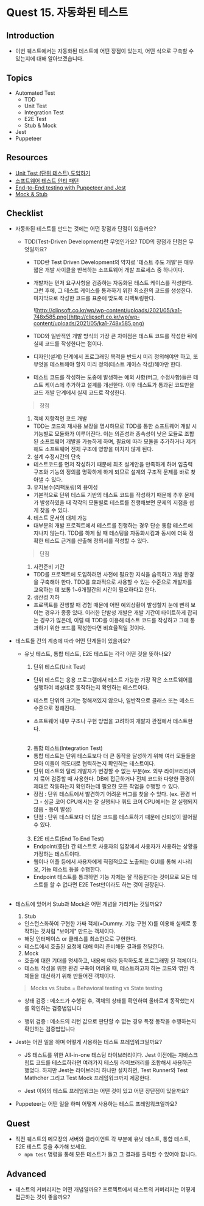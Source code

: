 # Quest 15. 자동화된 테스트

## Introduction

- 이번 퀘스트에서는 자동화된 테스트에 어떤 장점이 있는지, 어떤 식으로 구축할 수 있는지에 대해 알아보겠습니다.

## Topics

- Automated Test
  - TDD
  - Unit Test
  - Integration Test
  - E2E Test
  - Stub & Mock
- Jest
- Puppeteer

## Resources

- [Unit Test (단위 테스트) 도입하기](https://www.popit.kr/unit-test-%EB%8B%A8%EC%9C%84-%ED%85%8C%EC%8A%A4%ED%8A%B8-%EB%8F%84%EC%9E%85%ED%95%98%EA%B8%B0-1%ED%8E%B8/)
- [소프트웨어 테스트 안티 패턴](https://velog.io/@leejh3224/%EC%86%8C%ED%94%84%ED%8A%B8%EC%9B%A8%EC%96%B4-%ED%85%8C%EC%8A%A4%ED%8A%B8-%EC%95%88%ED%8B%B0-%ED%8C%A8%ED%84%B4)
- [End-to-End testing with Puppeteer and Jest](https://medium.com/touch4it/end-to-end-testing-with-puppeteer-and-jest-ec8198145321)
- [Mock & Stub](https://stackoverflow.com/questions/3459287/whats-the-difference-between-a-mock-stub)

## Checklist

- 자동화된 테스트를 만드는 것에는 어떤 장점과 단점이 있을까요?

  - TDD(Test-Driven Development)란 무엇인가요? TDD의 장점과 단점은 무엇일까요?

    - TDD란 Test Driven Development의 약자로 '테스트 주도 개발'은 매우 짧은 개발 사이클을 반복하는 소프트웨어 개발 프로세스 중 하나이다.

    - 개발자는 먼저 요구사항을 검증하는 자동화된 테스트 케이스를 작성한다. 그런 후에, 그 테스트 케이스를 통과하기 위한 최소한의 코드를 생성한다. 마지막으로 작성한 코드를 표준에 맞도록 리팩토링한다.

      ![http://clipsoft.co.kr/wp/wp-content/uploads/2021/05/ka1-748x585.png](http://clipsoft.co.kr/wp/wp-content/uploads/2021/05/ka1-748x585.png)

    - TDD와 일반적인 개발 방식의 가장 큰 차이점은 테스트 코드를 작성한 뒤에 실제 코드를 작성한다는 점이다.

    - 디자인(설계) 단계에서 프로그래밍 목적을 반드시 미리 정의해야만 하고, 또 무엇을 테스트해야 할지 미리 정의(테스트 케이스 작성)해야만 한다.

    - 테스트 코드를 작성하는 도중에 발생하는 예외 사항(버그, 수정사항)들은 테스트 케이스에 추가하고 설계를 개선한다. 이후 테스트가 통과된 코드만을 코드 개발 단계에서 실제 코드로 작성한다.

    > 장점

    1. 객체 지향적인 코드 개발

    - TDD는 코드의 재사용 보장을 명시하므로 TDD를 통한 소프트웨어 개발 시 기능별로 모듈화가 이루어진다. 이는 의존성과 종속성이 낮은 모듈로 조합된 소프트웨어 개발을 가능하게 하며, 필요에 따라 모듈을 추가하거나 제거해도 소프트웨어 전체 구조에 영향을 미치지 않게 된다.

    2. 설계 수정시간의 단축

    - 테스트코드를 먼저 작성하기 때문에 최초 설계안을 만족하게 하며 입출력 구조와 기능의 정의를 명확하게 하게 되므로 설계의 구조적 문제를 바로 찾아낼 수 있다.

    3. 유지보수(리팩토링)의 용이성

    - 기본적으로 단위 테스트 기반의 테스트 코드를 작성하기 때문에 추후 문제가 발생하였을 때 각각의 모듈별로 테스트를 진행해보면 문제의 지점을 쉽게 찾을 수 있다.

    4. 테스트 문서의 대체 가능

    - 대부분의 개발 프로젝트에서 테스트를 진행하는 경우 단순 통합 테스트에 지나지 않는다. TDD를 하게 될 때 테스팅을 자동화시킴과 동시에 더욱 정확한 테스트 근거를 산출해 정의서를 작성할 수 있다.

    > 단점

    1. 사전준비 기간

    - TDD를 프로젝트에 도입하려면 사전에 필요한 지식을 습득하고 개발 환경을 구축해야 한다. TDD를 효과적으로 사용할 수 있는 수준으로 개발자를 교육하는 데 보통 1~6개월간의 시간이 필요하다고 한다.

    2. 생산성 저하

    - 프로젝트를 진행할 때 경험 때문에 어떤 예외상황이 발생할지 눈에 뻔히 보이는 경우가 종종 있다. 이러한 단발성 개발은 개발 기간이 타이트하게 잡히는 경우가 많은데, 이럴 때 TDD를 이용해 테스트 코드를 작성하고 그에 통과하기 위한 코드를 작성한다면 비효율적일 것이다.

- 테스트들 간의 계층에 따라 어떤 단계들이 있을까요?

  - 유닛 테스트, 통합 테스트, E2E 테스트는 각각 어떤 것을 뜻하나요?

    1. 단위 테스트(Unit Test)

    - 단위 테스트는 응용 프로그램에서 테스트 가능한 가장 작은 소프트웨어를 실행하여 예상대로 동작하는지 확인하는 테스트이다.
    - 테스트 단위의 크기는 정해져있지 않으나, 일반적으로 클래스 또는 메소드 수준으로 정해진다.
    - 소프트웨어 내부 구조나 구현 방법을 고려하여 개발자 관점에서 테스트한다.

      <br/>

    2. 통합 테스트(Integration Test)

    - 통합 테스트는 단위 테스트보다 더 큰 동작을 달성하기 위해 여러 모듈들을 모아 이들이 의도대로 협력하는지 확인하는 테스트이다.
    - 단위 테스트와 달리 개발자가 변경할 수 없는 부분(ex. 외부 라이브러리)까지 묶어 검증할 때 사용한다. DB에 접근하거나 전체 코드와 다양한 환경이 제대로 작동하는지 확인하는데 필요한 모든 작업을 수행할 수 있다.
    - 장점 : 단위 테스트에서 발견하기 어려운 버그를 찾을 수 있다. (ex. 환경 버그 - 싱글 코어 CPU에서는 잘 실행되나 쿼드 코어 CPU에서는 잘 실행되지 않음 - 등이 발생)
    - 단점 : 단위 테스트보다 더 많은 코드를 테스트하기 때문에 신뢰성이 떨어질 수 있다.

    <br/>

    3. E2E 테스트(End To End Test)

    - Endpoint(종단) 간 테스트로 사용자의 입장에서 사용자가 사용하는 상황을 가정하는 테스트이다.
    - 웹이나 어플 등에서 사용자에게 직접적으로 노출되는 GUI를 통해 시나리오, 기능 테스트 등을 수행한다.
    - Endpoint 테스트를 통과하면 기능 자체는 잘 작동한다는 것이므로 모든 테스트를 할 수 없다면 E2E Test만이라도 하는 것이 권장된다.

    <br/>

- 테스트에 있어서 Stub과 Mock은 어떤 개념을 가리키는 것일까요?

  1. Stub

  - 인스턴스화하여 구현한 가짜 객체(=Dummy. 기능 구현 X)를 이용해 실제로 동작하는 것처럼 "보이게" 만드는 객체이다.
  - 해당 인터페이스 or 클래스를 최소한으로 구현한다.
  - 테스트에서 호출된 요청에 대해 미리 준비해둔 결과를 전달한다.

  2. Mock

  - 호출에 대한 기대를 명세하고, 내용에 따라 동작하도록 프로그래밍 된 객체이다.
  - 테스트 작성을 위한 환경 구축이 어려울 때, 테스트하고자 하는 코드와 엮인 객체들을 대신하기 위해 만들어진 객체이다.

  > Mocks vs Stubs = Behavioral testing vs State testing

  - 상태 검증 : 메소드가 수행된 후, 객체의 상태를 확인하여 올바르게 동작했는지를 확인하는 검증법입니다

  - 행위 검증 : 메소드의 리턴 값으로 판단할 수 없는 경우 특정 동작을 수행하는지확인하는 검증법입니다

- Jest는 어떤 일을 하며 어떻게 사용하는 테스트 프레임워크일까요?

  - JS 테스트를 위한 All-in-one 테스팅 라이브러리이다. Jest 이전에는 자바스크립트 코드를 테스트하라면 여러가지 테스팅 라이브러리를 조합해서 사용하곤 했었다. 하지만 Jest는 라이브러리 하나만 설치하면, Test Runner와 Test Mathcher 그리고 Test Mock 프레임워크까지 제공한다.

  - Jest 이외의 테스트 프레임워크는 어떤 것이 있고 어떤 장단점이 있을까요?

- Puppeteer는 어떤 일을 하며 어떻게 사용하는 테스트 프레임워크일까요?

## Quest

- 직전 퀘스트의 메모장의 서버와 클라이언트 각 부분에 유닛 테스트, 통합 테스트, E2E 테스트 등을 추가해 보세요.
  - `npm test` 명령을 통해 모든 테스트가 돌고 그 결과를 출력할 수 있어야 합니다.

## Advanced

- 테스트의 커버리지는 어떤 개념일까요? 프로젝트에서 테스트의 커버리지는 어떻게 접근하는 것이 좋을까요?
